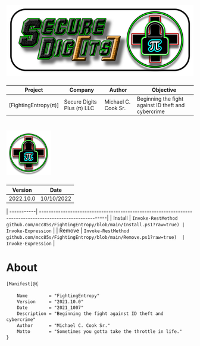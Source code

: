 [logo]: https://github.com/mcc85s/FightingEntropy/blob/main/Graphics/OEMlogo.bmp
[banner]: https://github.com/mcc85s/FightingEntropy/blob/main/Graphics/banner.png

# ![banner][] 
| Project              | Company                    | Author              | Objective                                           |
| ---------------------| ---------------------------| --------------------| ----------------------------------------------------|
| [FightingEntropy(π)] | Secure Digits Plus (π) LLC | Michael C. Cook Sr. | Beginning the fight against ID theft and cybercrime |

# ![logo][]

| Version    | Date       |
| -----------| -----------|
| 2022.10.0  | 10/10/2022 | 

| -----------| ----------------------------------------------------------------------------------------------------------|
| Install    | `Invoke-RestMethod github.com/mcc85s/FightingEntropy/blob/main/Install.ps1?raw=true) | Invoke-Expression` | 
| Remove     | `Invoke-RestMethod github.com/mcc85s/FightingEntropy/blob/main/Remove.ps1?raw=true)  | Invoke-Expression` |

# About

    [Manifest]@{ 
    
        Name        = "FightingEntropy"
        Version     = "2021.10.0"
        Date        = "2021_1007"
        Description = "Beginning the fight against ID theft and cybercrime"
        Author      = "Michael C. Cook Sr."
        Motto       = "Sometimes you gotta take the throttle in life."
    }

